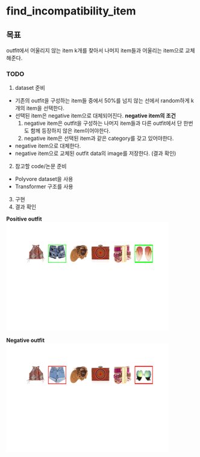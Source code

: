 # find_incompatibility_item

## 목표
outfit에서 어울리지 않는 item k개를 찾아서 나머지 item들과 어울리는 item으로 교체해준다.

### TODO
1. dataset 준비
  * 기존의 outfit을 구성하는 item들 중에서 50%를 넘지 않는 선에서 random하게 k개의 item을 선택한다.
  * 선택된 item은 negative item으로 대체되어진다.
    **negative item의 조건**
    1. negative item은 outfit을 구성하는 나머지 item들과 다른 outfit에서 단 한번도 함께 등장하지 않은 item이어야한다.
    2. negative item은 선택된 item과 같은 category를 갖고 있어야한다.
  * negative item으로 대체한다.
  * negative item으로 교체된 outfit data의 image를 저장한다. (결과 확인)
  
2. 참고할 code/논문 준비
  * Polyvore dataset을 사용
  * Transformer 구조를 사용

3. 구현
4. 결과 확인

 **Positive outfit**
 ![pos_img](./sampling_outfit/pos_outfit.png)

**Negative outfit**
 ![neg_img](./sampling_outfit/neg_outfit.png)
